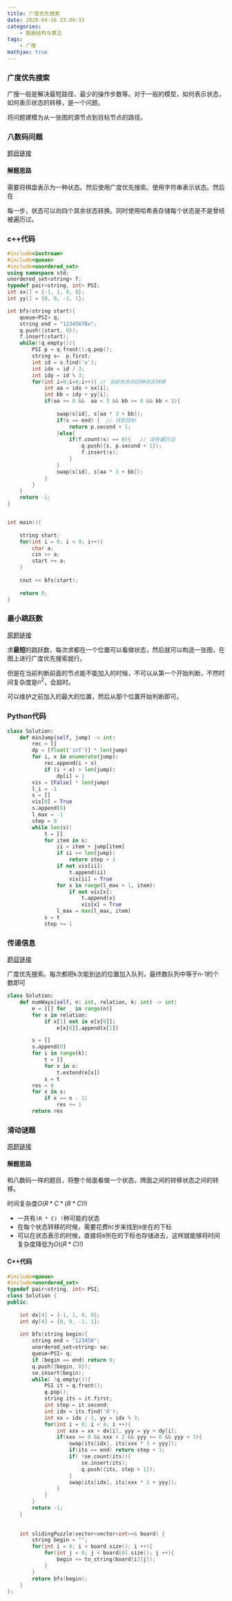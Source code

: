 ```yaml
---
title: 广度优先搜索
date: 2020-04-16 23:09:33
categories:
	- 数据结构与算法 
tags:
	- 广搜
mathjax: true
---
```


### 广度优先搜索

广搜一般是解决最短路径、最少的操作步数等。对于一般的模型，如何表示状态，如何表示状态的转移，是一个问题。

将问题建模为从一张图的源节点到目标节点的路径。

### 八数码问题

[题目链接](https://www.acwing.com/problem/content/description/847/)

#### 解题思路

需要将棋盘表示为一种状态。然后使用广度优先搜索。使用字符串表示状态。然后在

每一步，状态可以向四个其余状态转换。同时使用哈希表存储每个状态是不是曾经被遍历过。

### c++代码

```c++
#include<iostream>
#include<queue>
#include<unordered_set>
using namespace std;
unordered_set<string> f;
typedef pair<string, int> PSI;
int xx[] = {-1, 1, 0, 0};
int yy[] = {0, 0, -1, 1};

int bfs(string start){
    queue<PSI> q;
    string end = "12345678x";
    q.push({start, 0});
    f.insert(start);
    while(!q.empty()){
        PSI p = q.front();q.pop();
        string s=  p.first;
        int id = s.find('x');
        int idx = id / 3;
        int idy = id % 3;
        for(int i=0;i<4;i++){ // 当前状态向四种状态转移
            int aa = idx + xx[i];
            int bb = idy + yy[i];
            if(aa >= 0 &&  aa < 3 && bb >= 0 && bb < 3){  
                
                swap(s[id], s[aa * 3 + bb]);
                if(s == end) {  // 找到目标
                    return p.second + 1;
                }else{
                    if(f.count(s) == 0){   // 没有遍历过
                        q.push({s, p.second + 1});
                        f.insert(s);
                    }
                }
                swap(s[id], s[aa * 3 + bb]);
            }
        }
    }
    return -1;
}


int main(){
    
    string start;
    for(int i = 0; i < 9; i++){
        char a;
        cin >> a;
        start += a;
    }
    
    cout << bfs(start);
    
    return 0;
}
```

### 最小跳跃数

[原题链接](https://leetcode-cn.com/problems/zui-xiao-tiao-yue-ci-shu/)

求**最短**的跳跃数，每次求都在一个位置可以看做状态，然后就可以构造一张图，在图上进行广度优先搜索就行。

但是在当前判断前面的节点能不能加入的时候，不可以从第一个开始判断，不然时间复杂度是$n^2$，会超时。

可以维护之前加入的最大的位置，然后从那个位置开始判断即可。

### Python代码

```python
class Solution:
    def minJump(self, jump) -> int:
        rec = []
        dp = [float('inf')] * len(jump)
        for i, x in enumerate(jump):
            rec.append(i + x)
            if (i + x) > len(jump):
                dp[i] = 1
        vis = [False] * len(jump)
        l_i = -1
        s = []
        vis[0] = True
        s.append(0)
        l_max = -1
        step = 0
        while len(s):
            t = []
            for item in s:
                ii = item + jump[item]
                if ii >= len(jump):
                    return step + 1
                if not vis[ii]:
                    t.append(ii)
                    vis[ii] = True
                for x in range(l_max + 1, item):
                    if not vis[x]:
                        t.append(x)
                        vis[x] = True
                l_max = max(l_max, item)
            s = t
            step += 1
```

### 传递信息

[题目链接](https://leetcode-cn.com/problems/chuan-di-xin-xi/)

广度优先搜索。每次都把k次能到达的位置加入队列，最终数队列中等于n-1的个数即可

```python
class Solution:
    def numWays(self, n: int, relation, k: int) -> int:
        e = [[] for _ in range(n)]
        for x in relation:
            if x[1] not in e[x[0]]:
                e[x[0]].append(x[1])

        s = []
        s.append(0)
        for i in range(k):
            t = []
            for x in s:
                t.extend(e[x])
            s = t
        res = 0
        for x in s:
            if x == n - 1:
                res += 1
        return res
```

### 滑动谜题

[原题链接](https://leetcode-cn.com/problems/sliding-puzzle/)

#### 解题思路

和八数码一样的题目，将整个局面看做一个状态，牌面之间的转移状态之间的转移。

时间复杂度$O(R * C * (R *  C)! )$

- 一共有`(R * C) !`种可能的状态
- 在每个状态转移的时候，需要花费`RC`步来找到`0`坐在的下标
- 可以在状态表示的时候，直接将`0`所在的下标也存储进去，这样就能够将时间复杂度降低为$O((R * C) !)$

#### C++代码

```c++
#include<queue>
#include<unordered_set>
typedef pair<string, int> PSI;
class Solution {
public:
    
    int dx[4] = {-1, 1, 0, 0};
    int dy[4] = {0, 0, -1, 1};
    
    int bfs(string begin){
        string end = "123450";
        unordered_set<string> se;
        queue<PSI> q;
        if (begin == end) return 0;
        q.push({begin, 0});
        se.insert(begin);
        while( !q.empty()){
            PSI it = q.front();
            q.pop();
            string its = it.first;
            int step = it.second;
            int idx = its.find('0');
            int xx = idx / 3, yy = idx % 3;
            for(int i = 0; i < 4; i ++){
                int xxx = xx + dx[i], yyy = yy + dy[i];
                if(xxx >= 0 && xxx < 2 && yyy >= 0 && yyy < 3){
                    swap(its[idx], its[xxx * 3 + yyy]);
                    if(its == end) return step + 1;
                    if( !se.count(its)){
                        se.insert(its);
                        q.push({its, step + 1});
                    }
                    swap(its[idx], its[xxx * 3 + yyy]);
                }
            }
        }
        return -1;
    }
    
    
    int slidingPuzzle(vector<vector<int>>& board) {
        string begin = "";
        for(int i = 0; i < board.size(); i ++){
            for(int j = 0; j < board[0].size(); j ++){
                begin += to_string(board[i][j]);
            }
        }
        return bfs(begin);
    }
};
```


